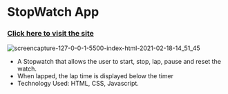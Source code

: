 # StopWatch App
### [Click here to visit the site](https://stopwatch-helper.netlify.app)
![screencapture-127-0-0-1-5500-index-html-2021-02-18-14_51_45](https://user-images.githubusercontent.com/68294925/108335469-020af500-71f9-11eb-8312-c96a38df1ccb.png)


* A Stopwatch that allows the user to start, stop, lap, pause and reset the watch.
* When lapped, the lap time is displayed below the timer
* Technology Used: HTML, CSS, Javascript.


